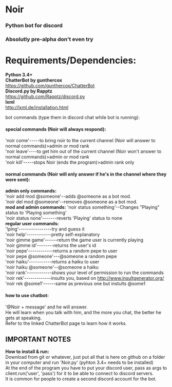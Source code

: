 # Noir
### Python bot for discord

### Absolutly pre-alpha don't even try

# Requirements/Dependencies:  
**Python 3.4+**  
**ChatterBot by gunthercox**  
https://github.com/gunthercox/ChatterBot  
**Discord.py by Rapptz**  
https://github.com/Rapptz/discord.py  
**lxml**  
http://lxml.de/installation.html  

bot commands (type them in discord chat while bot is running):

#### special commands (Noir will always respond):  
'noir come'-----to bring noir to the current channel (Noir will answer to normal commands)>admin or mod rank  
'noir leave'----to get him out of the current channel (Noir won't answer to normal commands)>admin or mod rank  
'noir kill'-----stops Noir (ends the program)>admin rank only

#### normal commands (Noir will only answer if he's in the channel where they were sent):  
**admin only commands:**  
'noir add mod @someone'--adds @someone as a bot mod.  
'noir del mod @someone'--removes @someone as a bot mod.  
**mod and admin commands:** 
'noir status something'--Changes "Playing" status to 'Playing something'  
'noir status none'-------reverts 'Playing' status to none  
**regular user commands:**  
'!ping'----------------try and guess it  
'noir help'------------pretty self-explanatory  
'noir gimme game'------return the game user is currently playing  
'noir gimme id'--------returns the user's id  
'noir pepe'------------returns a random pepe to user  
'noir pepe @someone'---@someone a random pepe  
'noir haiku'-----------returns a haiku to user  
'noir haiku @someone'--@someone a haiku  
'noir rank'------------shows your level of permission to run the commands  
'noir rek'-------------insults you, based on http://www.insultgenerator.org/  
'noir rek @some1'------same as previous one but instults @some1  

#### how to use chatbot:
'@Noir + message' and he will answer.  
He will learn when you talk with him, and the more you chat, the better he gets at speaking.  
Refer to the linked ChatterBot page to learn how it works.

## IMPORTANT NOTES 
**How to install & run:**  
Download from git or whatever, just put all that is here on github on a folder in your computer and run 'Noir.py' (pyhton 3.4+ needs to be installed)  
At the end of the program you have to put your discord user, pass as args to client.run('user', 'pass') for it to be able to connect to discord servers.  
It is common for people to create a second discord account for the bot.